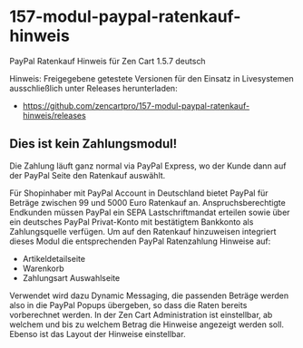 # 157-modul-paypal-ratenkauf-hinweis
PayPal Ratenkauf Hinweis für Zen Cart 1.5.7 deutsch

Hinweis: 
Freigegebene getestete Versionen für den Einsatz in Livesystemen ausschließlich unter Releases herunterladen:
* https://github.com/zencartpro/157-modul-paypal-ratenkauf-hinweis/releases

## Dies ist kein Zahlungsmodul! ##
Die Zahlung läuft ganz normal via PayPal Express, wo der Kunde dann auf der PayPal Seite den Ratenkauf auswählt.

Für Shopinhaber mit PayPal Account in Deutschland bietet PayPal für Beträge zwischen 99 und 5000 Euro Ratenkauf an.
Anspruchsberechtigte Endkunden müssen PayPal ein SEPA Lastschriftmandat erteilen sowie über ein deutsches PayPal Privat-Konto mit bestätigtem Bankkonto als Zahlungsquelle verfügen.
Um auf den Ratenkauf hinzuweisen integriert dieses Modul die entsprechenden PayPal Ratenzahlung Hinweise auf:
* Artikeldetailseite
* Warenkorb
* Zahlungsart Auswahlseite

Verwendet wird dazu Dynamic Messaging, die passenden Beträge werden also in die PayPal Popups übergeben, so dass die Raten bereits vorberechnet werden.
In der Zen Cart Administration ist einstellbar, ab welchem und bis zu welchem Betrag die Hinweise angezeigt werden soll. Ebenso ist das Layout der Hinweise einstellbar.


